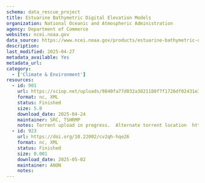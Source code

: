 ```yaml
---
schema: data_rescue_project 
title: Estuarine Bathymetric Digital Elevation Models
organization: National Oceanic and Atmospheric Administration
agency: Department of Commerce
websites: ncei.noaa.gov
data_source: https://www.ncei.noaa.gov/products/estuarine-bathymetric-digital-elevation-models
description: 
last_modified: 2025-04-27
metadata_available: Yes
metadata_url: 
category:
  - ['Climate & Environment'] 
resources:
  - id: 901
    url: https://sciop.net/uploads/9840fa77d032a3821180f7f1726df02431e37e53
    format: nc, XML
    status: Finished
    size: 5.0
    download_date: 2025-04-24
    maintainer: SRC, TSHRMP
    notes: Torrent upload in progress.  Alternate torrent location  https//academictorrents.com/details/9840fa77d032a3821180f7f1726df02431e37e53
  - id: 923
    url: https://doi.org/10.22002/cv2qh-hqe26
    format: nc, XML
    status: Finished
    size: 0.001
    download_date: 2025-05-02
    maintainer: ANON
    notes: 
---
```

